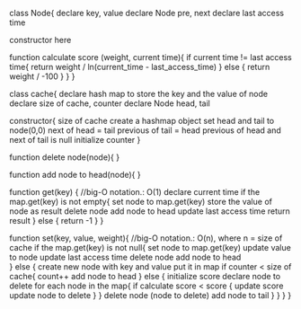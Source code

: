 class Node{
  declare key, value
  declare Node pre, next
  declare last access time
  
  constructor here
  
  function calculate score (weight, current time){
    if current time != last access time{
      return weight / ln(current_time - last_access_time)
     } else {
      return weight / -100
     }
  }
}

class cache{
  declare hash map to store the key and the value of node
  declare size of cache, counter
  declare Node head, tail
  
  constructor{
    size of cache
    create a hashmap object
    set head and tail to node(0,0)
    next of head = tail
    previous of tail = head
    previous of head and next of tail is null
    initialize counter
  }
  
  function delete node(node){ }
  
  function add node to head(node){ }
  
  function get(key) {   //big-O notation.: O(1)
    declare current time
    if the map.get(key) is not empty{
      set node to map.get(key)
      store the value of node as result
      delete node
      add node to head
      update last access time
      return result
    } else {
      return -1
    }
  }
  
  function set(key, value, weight){   //big-O notation.: O(n), where n = size of cache
    if the map.get(key) is not null{
      set node to map.get(key)
      update value to node
      update last access time
      delete node
      add node to head      
    } else {
      create new node with key and value
      put it in map
      if counter < size of cache{
        count++
        add node to head
      } else {
        initialize score
        declare node to delete
        for each node in the map{
          if calculate score < score {
            update score
            update node to delete
          }
        }
        delete node (node to delete)
        add node to tail
      }
    }
  }
}
